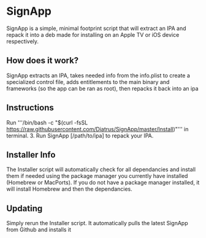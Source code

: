 # SignApp
SignApp is a simple, minimal footprint script that will extract an IPA and repack it into a deb made for installing on an Apple TV or iOS device respectively.

## How does it work?
SignApp extracts an IPA, takes needed info from the info.plist to create a specialized control file, adds entitlements to the main binary and frameworks (so the app can be ran as root), then repacks it back into an ipa

## Instructions
Run '''/bin/bash -c "$(curl -fsSL https://raw.githubusercontent.com/Diatrus/SignApp/master/Install)"''' in terminal.
3. Run SignApp [/path/to/ipa] to repack your IPA.

## Installer Info
The Installer script will automatically check for all dependancies and install them if needed using the package manager you currently have installed (Homebrew or MacPorts). If you do not have a package manager installed, it will install Homebrew and then the dependancies.

## Updating
Simply rerun the Installer script. It automatically pulls the latest SignApp from Github and installs it
